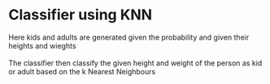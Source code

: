 # Classifier using KNN
Here kids and adults are generated given the probability and given their heights and wieghts</br></br>
The classifier then classify the given height and weight of the person as kid or adult based on the k Nearest Neighbours</br></br>
